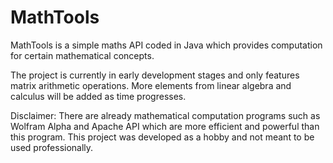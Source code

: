 # MathTools

MathTools is a simple maths API coded in Java which provides computation for 
certain mathematical concepts.

The project is currently in early development stages and only features matrix
arithmetic operations. More elements from linear algebra and calculus will be
added as time progresses.

Disclaimer: There are already mathematical computation programs such as Wolfram
Alpha and Apache API which are more efficient and powerful than this program.
This project was developed as a hobby and not meant to be used professionally.

